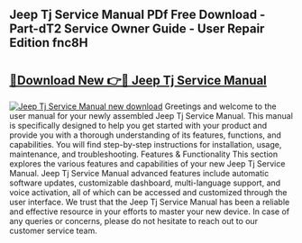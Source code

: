 ## Jeep Tj Service Manual PDf Free Download - Part-dT2 Service Owner Guide - User Repair Edition fnc8H

# <h2><a href="http://bc19863.oget.top/?id=Jeep+Tj+Service+Manual">🔗Download New 👉🔴 Jeep Tj Service Manual</a></h2>

[![Jeep Tj Service Manual new download](https://i.imgur.com/5g1atiW.png)](http://bc19863.oget.top/?id=Jeep+Tj+Service+Manual)
Greetings and welcome to the user manual for your newly assembled Jeep Tj Service Manual. This manual is specifically designed to help you get started with your product and provide you with a thorough understanding of its features, functions, and capabilities. You will find step-by-step instructions for installation, usage, maintenance, and troubleshooting. Features & Functionality This section explores the various features and capabilities of your new Jeep Tj Service Manual. Jeep Tj Service Manual advanced features include automatic software updates, customizable dashboard, multi-language support, and voice activation, all of which can be accessed and customized through the user interface. We trust that the Jeep Tj Service Manual has been a reliable and effective resource in your efforts to master your new device. In case of any queries or concerns, please do not hesitate to reach out to our customer service team.
